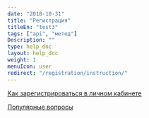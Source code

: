 ```yaml
---
date: "2018-10-31"
title: "Регистрация"
titleEn: "test3"
tags: ["api", "метод"]
Description: ""
type: help_doc
layout: help_doc
weight: 1
menuIcon: user
redirect: "/registration/instruction/"
---
```


[Как зарегистрироваться в личном кабинете](/registration/instruction/)

[Популярные вопросы](/registration/questions/)
